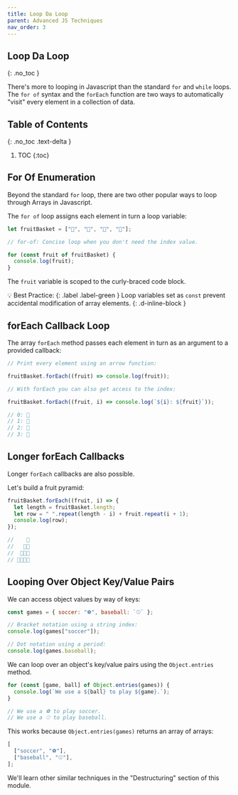 ```yaml
---
title: Loop Da Loop
parent: Advanced JS Techniques
nav_order: 3
---
```


<!--prettier-ignore-start-->
## Loop Da Loop
{: .no_toc }

There's more to looping in Javascript than the standard `for` and `while` loops. The `for of` syntax and the `forEach` function are two ways to automatically "visit" every element in a collection of data.

## Table of Contents
{: .no_toc .text-delta }  

1. TOC
{:toc}

<!--prettier-ignore-end-->

## For Of Enumeration

Beyond the standard `for` loop, there are two other popular ways to loop through Arrays in Javascript.

The `for of` loop assigns each element in turn a loop variable:

```javascript
let fruitBasket = ["🍎", "🍓", "🍒", "🥝"];

// for-of: Concise loop when you don't need the index value.

for (const fruit of fruitBasket) {
  console.log(fruit);
}
```

The `fruit` variable is scoped to the curly-braced code block.

💡 Best Practice:
{: .label .label-green }
Loop variables set as `const` prevent accidental modification of array elements.
{: .d-inline-block }

## forEach Callback Loop

The array `forEach` method passes each element in turn as an argument to a provided callback:

```javascript
// Print every element using an arrow function:

fruitBasket.forEach((fruit) => console.log(fruit));

// With forEach you can also get access to the index:

fruitBasket.forEach((fruit, i) => console.log(`${i}: ${fruit}`));

// 0: 🍎
// 1: 🍓
// 2: 🍒
// 3: 🥝
```

## Longer forEach Callbacks

Longer `forEach` callbacks are also possible.

Let's build a fruit pyramid:

```javascript
fruitBasket.forEach((fruit, i) => {
  let length = fruitBasket.length;
  let row = " ".repeat(length - i) + fruit.repeat(i + 1);
  console.log(row);
});

//    🍎
//   🍓🍓
//  🍒🍒🍒
// 🥝🥝🥝🥝
```

## Looping Over Object Key/Value Pairs

We can access object values by way of keys:

```javascript
const games = { soccer: "⚽", baseball: `⚾` };

// Bracket notation using a string index:
console.log(games["soccer"]);

// Dot notation using a period:
console.log(games.baseball);
```

We can loop over an object's key/value pairs using the `Object.entries` method.

```javascript
for (const [game, ball] of Object.entries(games)) {
  console.log(`We use a ${ball} to play ${game}.`);
}

// We use a ⚽ to play soccer.
// We use a ⚾ to play baseball.
```

This works because `Object.entries(games)` returns an array of arrays:

```javascript
[
  ["soccer", "⚽"],
  ["baseball", "⚾"],
];
```

We'll learn other similar techniques in the "Destructuring" section of this module.
